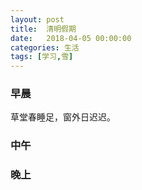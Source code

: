 ```yaml
---
layout: post
title:  清明假期
date:   2018-04-05 00:00:00
categories: 生活
tags: [学习,雪]
---
```


### 早晨
草堂春睡足，窗外日迟迟。
### 中午

### 晚上
